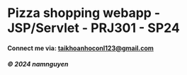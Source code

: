 
# Pizza shopping webapp - JSP/Servlet - PRJ301 - SP24

#### Connect me via: taikhoanhoconl123@gmail.com

##### &#169; 2024 namnguyen
